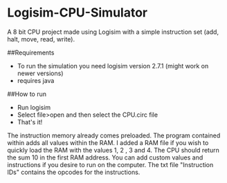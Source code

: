 # Logisim-CPU-Simulator
A 8 bit CPU project made using Logisim with a simple instruction set (add, halt, move, read, write).


##Requirements
* To run the simulation you need logisim version 2.7.1 (might work on newer versions)
* requires java

##How to run
* Run logisim
* Select file>open and then select the CPU.circ file
* That's it!

The instruction memory already comes preloaded. The program contained within adds all values within the RAM. 
I added a RAM file if you wish to quickly load the RAM with the values 1, 2 , 3 and 4. The CPU should return the sum 10 in the first RAM address.
You can add custom values and instructions if you desire to run on the computer. The txt file "Instruction IDs" contains the opcodes for the instructions.

